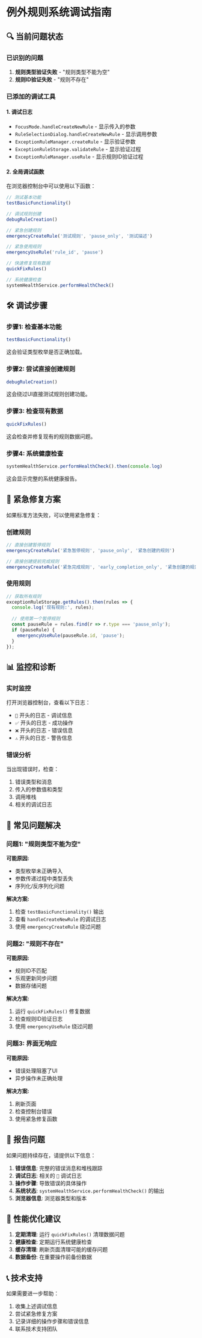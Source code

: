 # 例外规则系统调试指南

## 🔍 当前问题状态

### 已识别的问题
1. **规则类型验证失败** - "规则类型不能为空"
2. **规则ID验证失败** - "规则不存在"

### 已添加的调试工具

#### 1. 调试日志
- `FocusMode.handleCreateNewRule` - 显示传入的参数
- `RuleSelectionDialog.handleCreateNewRule` - 显示调用参数
- `ExceptionRuleManager.createRule` - 显示验证参数
- `ExceptionRuleStorage.validateRule` - 显示验证过程
- `ExceptionRuleManager.useRule` - 显示规则ID验证过程

#### 2. 全局调试函数
在浏览器控制台中可以使用以下函数：

```javascript
// 测试基本功能
testBasicFunctionality()

// 调试规则创建
debugRuleCreation()

// 紧急创建规则
emergencyCreateRule('测试规则', 'pause_only', '测试描述')

// 紧急使用规则
emergencyUseRule('rule_id', 'pause')

// 快速修复现有数据
quickFixRules()

// 系统健康检查
systemHealthService.performHealthCheck()
```

## 🛠️ 调试步骤

### 步骤1: 检查基本功能
```javascript
testBasicFunctionality()
```
这会验证类型枚举是否正确加载。

### 步骤2: 尝试直接创建规则
```javascript
debugRuleCreation()
```
这会绕过UI直接测试规则创建功能。

### 步骤3: 检查现有数据
```javascript
quickFixRules()
```
这会检查并修复现有的规则数据问题。

### 步骤4: 系统健康检查
```javascript
systemHealthService.performHealthCheck().then(console.log)
```
这会显示完整的系统健康报告。

## 🔧 紧急修复方案

如果标准方法失败，可以使用紧急修复：

### 创建规则
```javascript
// 直接创建暂停规则
emergencyCreateRule('紧急暂停规则', 'pause_only', '紧急创建的规则')

// 直接创建提前完成规则
emergencyCreateRule('紧急完成规则', 'early_completion_only', '紧急创建的规则')
```

### 使用规则
```javascript
// 获取所有规则
exceptionRuleStorage.getRules().then(rules => {
  console.log('现有规则:', rules);
  
  // 使用第一个暂停规则
  const pauseRule = rules.find(r => r.type === 'pause_only');
  if (pauseRule) {
    emergencyUseRule(pauseRule.id, 'pause');
  }
});
```

## 📊 监控和诊断

### 实时监控
打开浏览器控制台，查看以下日志：
- `🔧` 开头的日志 - 调试信息
- `✅` 开头的日志 - 成功操作
- `❌` 开头的日志 - 错误信息
- `⚠️` 开头的日志 - 警告信息

### 错误分析
当出现错误时，检查：
1. 错误类型和消息
2. 传入的参数值和类型
3. 调用堆栈
4. 相关的调试日志

## 🎯 常见问题解决

### 问题1: "规则类型不能为空"
**可能原因:**
- 类型枚举未正确导入
- 参数传递过程中类型丢失
- 序列化/反序列化问题

**解决方案:**
1. 检查 `testBasicFunctionality()` 输出
2. 查看 `handleCreateNewRule` 的调试日志
3. 使用 `emergencyCreateRule` 绕过问题

### 问题2: "规则不存在"
**可能原因:**
- 规则ID不匹配
- 乐观更新同步问题
- 数据存储问题

**解决方案:**
1. 运行 `quickFixRules()` 修复数据
2. 检查规则ID验证日志
3. 使用 `emergencyUseRule` 绕过问题

### 问题3: 界面无响应
**可能原因:**
- 错误处理阻塞了UI
- 异步操作未正确处理

**解决方案:**
1. 刷新页面
2. 检查控制台错误
3. 使用紧急修复函数

## 📝 报告问题

如果问题持续存在，请提供以下信息：

1. **错误信息**: 完整的错误消息和堆栈跟踪
2. **调试日志**: 相关的 `🔧` 调试日志
3. **操作步骤**: 导致错误的具体操作
4. **系统状态**: `systemHealthService.performHealthCheck()` 的输出
5. **浏览器信息**: 浏览器类型和版本

## 🚀 性能优化建议

1. **定期清理**: 运行 `quickFixRules()` 清理数据问题
2. **健康检查**: 定期运行系统健康检查
3. **缓存清理**: 刷新页面清理可能的缓存问题
4. **数据备份**: 在重要操作前备份数据

## 📞 技术支持

如果需要进一步帮助：
1. 收集上述调试信息
2. 尝试紧急修复方案
3. 记录详细的操作步骤和错误信息
4. 联系技术支持团队